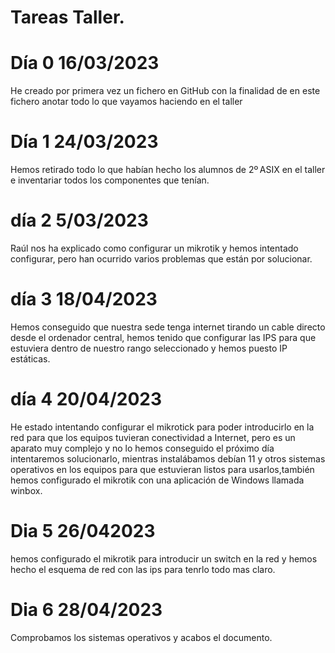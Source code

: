 # Tareas Taller.
# Día 0 16/03/2023
He creado por primera vez un fichero en GitHub con la finalidad de en este fichero anotar todo lo que vayamos haciendo en el taller
# Día 1 24/03/2023
Hemos retirado todo lo que habían hecho los alumnos de 2º ASIX en el taller e inventariar todos los componentes que tenían.

# día 2 5/03/2023
Raúl nos ha explicado como configurar un mikrotik y hemos intentado configurar, pero han ocurrido varios problemas que están por solucionar.
# día 3 18/04/2023
Hemos conseguido que nuestra sede tenga internet tirando un cable directo desde el ordenador central, hemos tenido que configurar las IPS para que estuviera dentro de nuestro rango seleccionado y hemos puesto IP estáticas.
# día 4 20/04/2023
He estado intentando configurar el mikrotick para poder introducirlo en la red para que los equipos tuvieran conectividad a Internet, pero es un aparato muy complejo y no lo hemos conseguido el próximo día intentaremos solucionarlo, mientras instalábamos debían 11 y otros sistemas operativos en los equipos para que estuvieran listos para usarlos,también hemos configurado el mikrotik con una aplicación de Windows llamada winbox.
# Dia 5 26/042023
hemos configurado el mikrotik para introducir un switch en la red y hemos hecho el esquema de red con las ips para tenrlo todo mas claro.

# Dia 6 28/04/2023
Comprobamos los sistemas operativos y acabos el documento.
